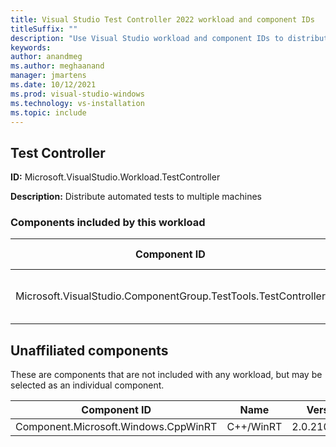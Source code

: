 ```yaml
---
title: Visual Studio Test Controller 2022 workload and component IDs
titleSuffix: ""
description: "Use Visual Studio workload and component IDs to distribute automated tests to multiple machines"
keywords:
author: anandmeg
ms.author: meghaanand
manager: jmartens
ms.date: 10/12/2021
ms.prod: visual-studio-windows
ms.technology: vs-installation
ms.topic: include
---
```

## Test Controller

**ID:** Microsoft.VisualStudio.Workload.TestController

**Description:** Distribute automated tests to multiple machines

### Components included by this workload

Component ID | Name | Version | Dependency type
--- | --- | --- | ---
Microsoft.VisualStudio.ComponentGroup.TestTools.TestController | Test Controller core features | 17.0.31804.368 | Required

## Unaffiliated components

These are components that are not included with any workload, but may be selected as an individual component.

Component ID | Name | Version
--- | --- | ---
Component.Microsoft.Windows.CppWinRT | C++/WinRT | 2.0.210806.1